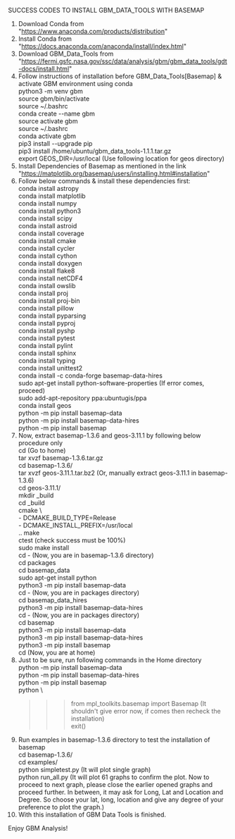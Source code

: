 SUCCESS CODES TO INSTALL GBM_DATA_TOOLS WITH BASEMAP


1. Download Conda from "https://www.anaconda.com/products/distribution"
2. Install Conda from "https://docs.anaconda.com/anaconda/install/index.html"
3. Download GBM_Data_Tools from "https://fermi.gsfc.nasa.gov/ssc/data/analysis/gbm/gbm_data_tools/gdt-docs/install.html"
4. Follow instructions of installation before GBM_Data_Tools[Basemap] & activate GBM environment using conda \
	python3 -m venv gbm \
	source gbm/bin/activate \
	source ~/.bashrc \
	conda create --name gbm \
	source activate gbm \
	source ~/.bashrc \
	conda activate gbm \
	pip3 install --upgrade pip \
	pip3 install /home/ubuntu/gbm_data_tools-1.1.1.tar.gz \
	export GEOS_DIR=/usr/local (Use following location for geos directory)
5. Install Dependencies of Basemap as mentioned in the link "https://matplotlib.org/basemap/users/installing.html#installation"
6. Follow below commands & install these dependencies first: \
	conda install astropy \
	conda install matplotlib \
	conda install numpy \
	conda install python3 \
	conda install scipy \
	conda install astroid \
	conda install coverage \
	conda install cmake \
	conda install cycler \
	conda install cython \
	conda install doxygen \
	conda install flake8 \
	conda install netCDF4 \
	conda install owslib \
	conda install proj \
	conda install proj-bin \
	conda install pillow \
	conda install pyparsing \
	conda install pyproj \
	conda install pyshp \
	conda install pytest \
	conda install pylint \
	conda install sphinx \
	conda install typing \
	conda install unittest2 \
	conda install -c conda-forge basemap-data-hires \
	sudo apt-get install python-software-properties (If error comes, proceed) \
	sudo add-apt-repository ppa:ubuntugis/ppa \
	conda install geos \
	python -m pip install basemap-data \
	python -m pip install basemap-data-hires \
	python -m pip install basemap
7. Now, extract basemap-1.3.6 and geos-3.11.1 by following below procedure only \
	cd (Go to home) \
	tar xvzf basemap-1.3.6.tar.gz \
	cd basemap-1.3.6/ \
	tar xvzf geos-3.11.1.tar.bz2 (Or, manually extract geos-3.11.1 in basemap-1.3.6) \
	cd geos-3.11.1/ \
	mkdir _build \
	cd _build \
	cmake \          
	    - DCMAKE_BUILD_TYPE=Release \
	    - DCMAKE_INSTALL_PREFIX=/usr/local \
	    ..
	make \
	ctest (check success must be 100%) \
	sudo make install \
	cd - (Now, you are in basemap-1.3.6 directory) \
	cd packages \
	cd basemap_data \
	sudo apt-get install python \
	python3 -m pip install basemap-data \
	cd - (Now, you are in packages directory) \
	cd basemap_data_hires \
	python3 -m pip install basemap-data-hires \
	cd - (Now, you are in packages directory) \
	cd basemap \
	python3 -m pip install basemap-data \
	python3 -m pip install basemap-data-hires \
	python3 -m pip install basemap \
	cd (Now, you are at home)
8. Just to be sure, run following commands in the Home directory \
	python -m pip install basemap-data \
	python -m pip install basemap-data-hires \
	python -m pip install basemap \
	python \
	>>> from mpl_toolkits.basemap import Basemap (It shouldn't give error now, if comes then recheck the installation) \
	>>> exit()
9. Run examples in basemap-1.3.6 directory to test the installation of basemap \
	cd basemap-1.3.6/ \
	cd examples/ \
	python simpletest.py (It will plot single graph) \
	python run_all.py (It will plot 61 graphs to confirm the plot. Now to proceed to next graph, please close the earlier opened graphs and proceed further. In between, it may ask for Long, Lat and Location and Degree. So choose your lat, long, location and give any degree of your preference to plot the graph.)
10. With this installation of GBM Data Tools is finished.

Enjoy GBM Analysis!

